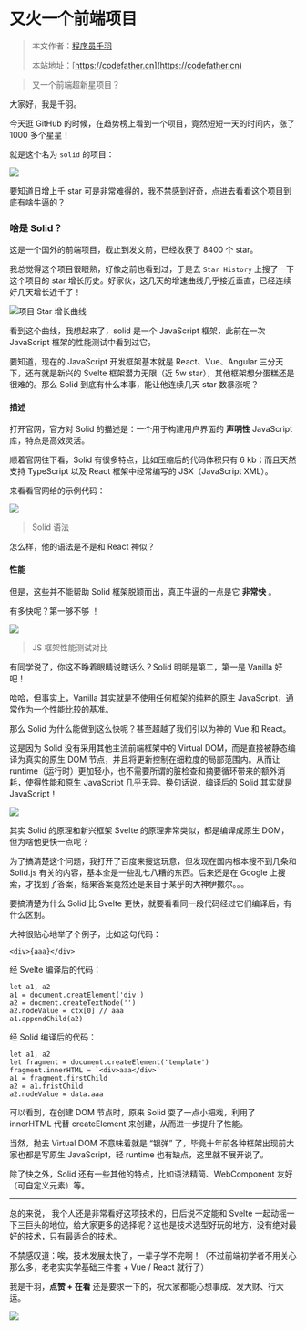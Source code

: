 # 又火一个前端项目

> 本文作者：[程序员千羽](https://yuyuanweb.feishu.cn/wiki/Abldw5WkjidySxkKxU2cQdAtnah)
>
> 本站地址：[https://codefather.cn](https://codefather.cn)

> 又一个前端超新星项目？

大家好，我是千羽。

今天逛 GitHub 的时候，在趋势榜上看到一个项目，竟然短短一天的时间内，涨了 1000 多个星星！

就是这个名为 `solid` 的项目：

![](https://pic.yupi.icu/5563/202311091053405.png)

要知道日增上千 star 可是非常难得的，我不禁感到好奇，点进去看看这个项目到底有啥牛逼的？

### 啥是 Solid？

这是一个国外的前端项目，截止到发文前，已经收获了 8400 个 star。

我总觉得这个项目很眼熟，好像之前也看到过，于是去 `Star History` 上搜了一下这个项目的 star 增长历史。好家伙，这几天的增速曲线几乎接近垂直，已经连续好几天增长近千了！

![](https://pic.yupi.icu/5563/202311091053398.png)项目 Star 增长曲线

看到这个曲线，我想起来了，solid 是一个 JavaScript 框架，此前在一次 JavaScript 框架的性能测试中看到过它。

要知道，现在的 JavaScript 开发框架基本就是 React、Vue、Angular 三分天下，还有就是新兴的 Svelte 框架潜力无限（近 5w star），其他框架想分蛋糕还是很难的。那么 Solid 到底有什么本事，能让他连续几天 star 数暴涨呢？

#### 描述

打开官网，官方对 Solid 的描述是：一个用于构建用户界面的 **声明性** JavaScript 库，特点是高效灵活。

顺着官网往下看，Solid 有很多特点，比如压缩后的代码体积只有 6 kb；而且天然支持 TypeScript 以及 React 框架中经常编写的  JSX（JavaScript XML）。

来看看官网给的示例代码：

![](https://pic.yupi.icu/5563/202311091053402.png)

> Solid 语法

怎么样，他的语法是不是和 React 神似？

#### 性能

但是，这些并不能帮助 Solid 框架脱颖而出，真正牛逼的一点是它 **非常快** 。

有多快呢？第一够不够 ！

![](https://pic.yupi.icu/5563/202311091053387.png)

> JS 框架性能测试对比

有同学说了，你这不睁着眼睛说瞎话么？Solid 明明是第二，第一是 Vanilla 好吧！

哈哈，但事实上，Vanilla 其实就是不使用任何框架的纯粹的原生 JavaScript，通常作为一个性能比较的基准。

那么 Solid 为什么能做到这么快呢？甚至超越了我们引以为神的 Vue 和 React。

这是因为 Solid 没有采用其他主流前端框架中的 Virtual DOM，而是直接被静态编译为真实的原生 DOM 节点，并且将更新控制在细粒度的局部范围内。从而让 runtime（运行时）更加轻小，也不需要所谓的脏检查和摘要循环带来的额外消耗，使得性能和原生 JavaScript 几乎无异。换句话说，编译后的 Solid 其实就是 JavaScript！

![](https://pic.yupi.icu/5563/202311091053419.png)

其实 Solid 的原理和新兴框架 Svelte 的原理非常类似，都是编译成原生 DOM，但为啥他更快一点呢？

为了搞清楚这个问题，我打开了百度来搜这玩意，但发现在国内根本搜不到几条和 Solid.js 有关的内容，基本全是一些乱七八糟的东西。后来还是在 Google 上搜索，才找到了答案，结果答案竟然还是来自于某乎的大神伊撒尔。。。

要搞清楚为什么 Solid 比 Svelte 更快，就要看看同一段代码经过它们编译后，有什么区别。

大神很贴心地举了个例子，比如这句代码：

```
<div>{aaa}</div>
```

经 Svelte 编译后的代码：

```
let a1, a2
a1 = document.creatElement('div')
a2 = docment.createTextNode('')
a2.nodeValue = ctx[0] // aaa
a1.appendChild(a2)
```

经 Solid 编译后的代码：

```
let a1, a2
let fragment = document.createElement('template')
fragment.innerHTML = `<div>aaa</div>`
a1 = fragment.firstChild
a2 = a1.fristChild
a2.nodeValue = data.aaa
```

可以看到，在创建 DOM 节点时，原来 Solid 耍了一点小把戏，利用了 innerHTML 代替 createElement 来创建，从而进一步提升了性能。

当然，抛去 Virtual DOM 不意味着就是 “银弹” 了，毕竟十年前各种框架出现前大家也都是写原生 JavaScript，轻 runtime 也有缺点，这里就不展开说了。

除了快之外，Solid 还有一些其他的特点，比如语法精简、WebComponent 友好（可自定义元素）等。



------


总的来说， 我个人还是非常看好这项技术的，日后说不定能和 Svelte 一起动摇一下三巨头的地位，给大家更多的选择呢？这也是技术选型好玩的地方，没有绝对最好的技术，只有最适合的技术。

不禁感叹道：唉，技术发展太快了，一辈子学不完啊！（不过前端初学者不用关心那么多，老老实实学基础三件套 + Vue / React 就行了）

我是千羽，**点赞 + 在看** 还是要求一下的，祝大家都能心想事成、发大财、行大运。

![](https://pic.yupi.icu/5563/202311091053409.png)